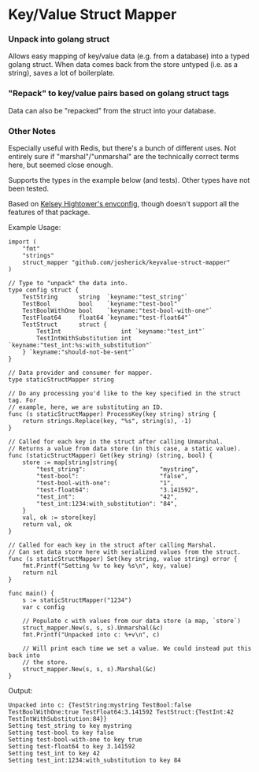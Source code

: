 # Key/Value Struct Mapper

### Unpack into golang struct
Allows easy mapping of key/value data (e.g. from a database) into a typed golang
struct. When data comes back from the store untyped (i.e. as a string), saves a
lot of boilerplate.

### "Repack" to key/value pairs based on golang struct tags
Data can also be "repacked" from the struct into your database.

### Other Notes
Especially useful with Redis, but there's a bunch of different uses.  Not
entirely sure if "marshal"/"unmarshal" are the technically correct terms here,
but seemed close enough.

Supports the types in the example below (and tests). Other types have not been
tested.

Based on [Kelsey Hightower's
envconfig](https://github.com/kelseyhightower/envconfig), though doesn't
support all the features of that package.

Example Usage:
```golang
import (
	"fmt"
	"strings"
	struct_mapper "github.com/josherick/keyvalue-struct-mapper"
)

// Type to "unpack" the data into.
type config struct {
	TestString      string  `keyname:"test_string"`
	TestBool        bool    `keyname:"test-bool"`
	TestBoolWithOne bool    `keyname:"test-bool-with-one"`
	TestFloat64     float64 `keyname:"test-float64"`
	TestStruct      struct {
		TestInt                 int `keyname:"test_int"`
		TestIntWithSubstitution int `keyname:"test_int:%s:with_substitution"`
	} `keyname:"should-not-be-sent"`
}

// Data provider and consumer for mapper.
type staticStructMapper string

// Do any processing you'd like to the key specified in the struct tag. For
// example, here, we are substituting an ID.
func (s staticStructMapper) ProcessKey(key string) string {
	return strings.Replace(key, "%s", string(s), -1)
}

// Called for each key in the struct after calling Unmarshal.
// Returns a value from data store (in this case, a static value).
func (staticStructMapper) Get(key string) (string, bool) {
	store := map[string]string{
		"test_string":                     "mystring",
		"test-bool":                       "false",
		"test-bool-with-one":              "1",
		"test-float64":                    "3.141592",
		"test_int":                        "42",
		"test_int:1234:with_substitution": "84",
	}
	val, ok := store[key]
	return val, ok
}

// Called for each key in the struct after calling Marshal.
// Can set data store here with serialized values from the struct.
func (s staticStructMapper) Set(key string, value string) error {
	fmt.Printf("Setting %v to key %s\n", key, value)
	return nil
}

func main() {
	s := staticStructMapper("1234")
	var c config

	// Populate c with values from our data store (a map, `store`)
	struct_mapper.New(s, s, s).Unmarshal(&c)
	fmt.Printf("Unpacked into c: %+v\n", c)

	// Will print each time we set a value. We could instead put this back into
	// the store.
	struct_mapper.New(s, s, s).Marshal(&c)
}
```

Output:
```
Unpacked into c: {TestString:mystring TestBool:false TestBoolWithOne:true TestFloat64:3.141592 TestStruct:{TestInt:42 TestIntWithSubstitution:84}}
Setting test_string to key mystring
Setting test-bool to key false
Setting test-bool-with-one to key true
Setting test-float64 to key 3.141592
Setting test_int to key 42
Setting test_int:1234:with_substitution to key 84
```
